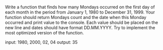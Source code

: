 Write a function that finds how many Mondays occurred on the first day of each month in the period from January 1, 1980 to December 31, 1999. Your function should return Mondays count and the date when this Monday occurred and print value to the console. Each value should be placed on the new line and dates should have format DD.MM.YYYY. Try to implement the most optimized version of the function.

input: 1980, 2000, 02, 04
output: 35